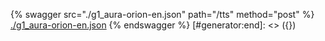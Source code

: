 [#generator:start]: <> ({ "template": "openapi" })
{% swagger src="./g1_aura-orion-en.json" path="/tts" method="post" %}
[./g1_aura-orion-en.json](./g1_aura-orion-en.json)
{% endswagger %}
[#generator:end]: <> ({})